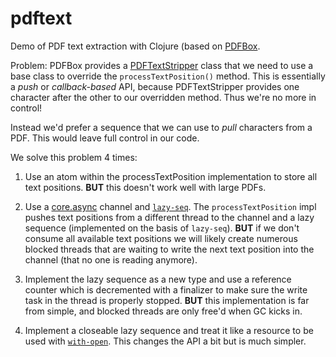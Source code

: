 # pdftext

Demo of PDF text extraction with Clojure (based on [PDFBox](https://pdfbox.apache.org/).


Problem: PDFBox provides a
[PDFTextStripper](https://pdfbox.apache.org/apidocs/org/apache/pdfbox/util/PDFTextStripper.html)
class that we need to use a base class to override the
`processTextPosition()` method. This is essentially a *push* or
*callback-based* API, because PDFTextStripper provides one character
after the other to our overridden method. Thus we're no more in control!

Instead we'd prefer a sequence that we can use to *pull*
characters from a PDF. This would leave full control in our code.


We solve this problem 4 times:


1. Use an atom within the processTextPosition implementation to store
all text positions. **BUT** this doesn't work well with large PDFs.

2. Use a [core.async](https://clojure.github.io/core.async/) channel and [`lazy-seq`](http://conj.io/store/v1/org.clojure/clojure/latest/clj/clojure.core/lazy-seq/). The `processTextPosition` impl pushes text positions from a different thread to the channel and a lazy sequence (implemented on the basis of `lazy-seq`). **BUT** if we don't consume all available text positions we will likely create numerous blocked threads that are waiting to write the next text position into the channel (that no one is reading anymore).

3. Implement the lazy sequence as a new type and use a reference counter which is decremented with a finalizer to make sure the write task in the thread is properly stopped. **BUT** this implementation is far from simple, and blocked threads are only free'd when GC kicks in.

4. Implement a closeable lazy sequence and treat it like a resource to
   be used with
   [`with-open`](http://conj.io/store/v1/org.clojure/clojure/latest/clj/clojure.core/with-open/). This changes the API a bit but is much simpler.
